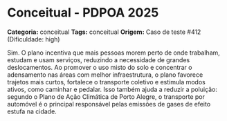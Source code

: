 # Conceitual - PDPOA 2025

**Categoria:** conceitual
**Tags:** conceitual
**Origem:** Caso de teste #412 (Dificuldade: high)

Sim. O plano incentiva que mais pessoas morem perto de onde trabalham, estudam e usam serviços, reduzindo a necessidade de grandes deslocamentos. Ao promover o uso misto do solo e concentrar o adensamento nas áreas com melhor infraestrutura, o plano favorece trajetos mais curtos, fortalece o transporte coletivo e estimula modos ativos, como caminhar e pedalar. Isso também ajuda a reduzir a poluição: segundo o Plano de Ação Climática de Porto Alegre, o transporte por automóvel é o principal responsável pelas emissões de gases de efeito estufa na cidade.